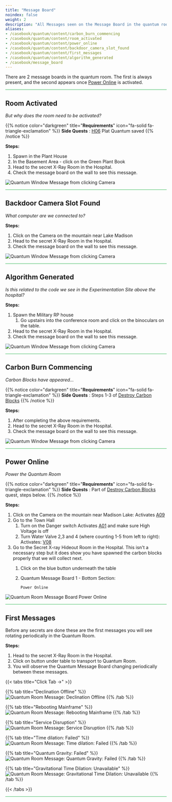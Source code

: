 ```yaml
---
title: "Message Board"
noindex: false
weight: 2
description: "All Messages seen on the Message Board in the quantum room and how to trigger them for Brookhaven RP Secrets and Mysteries"
aliases:
- /casebook/quantum/content/carbon_burn_commencing
- /casebook/quantum/content/room_activated
- /casebook/quantum/content/power_online
- /casebook/quantum/content/backdoor_camera_slot_found
- /casebook/quantum/content/first_messages
- /casebook/quantum/content/algorithm_generated
- /casebook/message_board
--- 
```


There are 2 message boards in the quantum room. The first is always present, and the second appears once [Power Online](#power-online) is activated.

<hr style="background-color: #28b44c" size=8>

## Room Activated
_But why does the room need to be activated?_
 
{{% notice color="darkgreen" title="**Requirements**" icon="fa-solid fa-triangle-exclamation"  %}}
**Side Quests** : [H06](/casebook/light_panel#h06) Plat Quantum saved
{{% /notice %}}


**Steps:**

1. Spawn in the Plant House
1. In the Basement Area - click on the Green Plant Book
1. Head to the secret X-Ray Room in the Hospital.
1. Check the message board on the wall to see this message.

![Quantum Window Message from clicking Camera](/images/bh/room-activated.png)

<hr style="background-color: #28b44c" size=8>

## Backdoor Camera Slot Found
_What computer are we connected to?_

**Steps:**

1. Click on the Camera on the mountain near Lake Madison
1. Head to the secret X-Ray Room in the Hospital. 
1. Check the message board on the wall to see this message.

![Quantum Window Message from clicking Camera](/images/bh/backdoor-camera-slot.jpg)

<hr style="background-color: #28b44c" size=8>

## Algorithm Generated
_Is this related to the code we see in the Experimentation Site above the hospital?_
 

**Steps:**

1. Spawn the Military RP house
	1. Go upstairs into the conference room and click on the binoculars on the table.
1. Head to the secret X-Ray Room in the Hospital. 
1. Check the message board on the wall to see this message.

![Quantum Window Message from clicking Camera](/images/bh/algorithm-generated.jpg)

<hr style="background-color: #28b44c" size=8>

## Carbon Burn Commencing
_Carbon Blocks have appeared..._
 
{{% notice color="darkgreen" title="**Requirements**" icon="fa-solid fa-triangle-exclamation"  %}}
**Side Quests** : Steps 1-3 of [Destroy Carbon Blocks](/lore/quests/destroy_carbon_blocks)
{{% /notice %}}


**Steps:**

1. After completing the above requirements.
1. Head to the secret X-Ray Room in the Hospital. 
1. Check the message board on the wall to see this message.

![Quantum Window Message from clicking Camera](/images/bh/carbon-burn-commencing.jpg)

<hr style="background-color: #28b44c" size=8>

## Power Online
_Power the Quantum Room_
 
{{% notice color="darkgreen" title="**Requirements**" icon="fa-solid fa-triangle-exclamation"  %}}
**Side Quests** : Part of [Destroy Carbon Blocks](../../../lore/quests/destroy_carbon_blocks) quest, steps below.
{{% /notice %}}


**Steps:**

1. Click on the Camera on the mountain near Madison Lake: Activates [A09](../../light_panel#a09)
1. Go to the Town Hall
	1. Turn on the Danger switch Activates [A01](../../light_panel#a01) and make sure High Voltage is off
	2. Turn Water Valve 2,3 and 4 (where counting 1-5 from left to right): Activates: [V08](../../light_panel#v08)
1. Go to the Secret X-ray Hideout Room in the Hospital. This isn't a necessary step but it does show you have spawned the carbon blocks properly that we will collect next.
	1. Click on the blue button underneath the table
	1. Quantum Message Board 1 - Bottom Section: 
			
		`Power Online`
		
![Quantum Room Message Board Power Online](/images/bh/destroy-carbon-blocks-online-2.jpg)

<hr style="background-color: #28b44c" size=8>


## First Messages
Before any secrets are done these are the first messages you will see rotating periodically in the Quantum Room.

**Steps:**

1. Head to the secret X-Ray Room in the Hospital.
1. Click on button under table to transport to Quantum Room.
1. You will observe the Quantum Message Board changing periodically between these messages.

{{< tabs title="Click Tab ->" >}}

{{% tab title="Declination Offline" %}}
![Quantum Room Message: Declination Offline](/images/bh/declination-offline.jpg)
{{% /tab %}}

{{% tab title="Rebooting Mainframe" %}}
![Quantum Room Message: Rebooting Mainframe](/images/bh/rebooting-mainframe.png)
{{% /tab %}}

{{% tab title="Service Disruption" %}}
![Quantum Room Message: Service Disruption](/images/bh/service-disruption.jpg)
{{% /tab %}}

{{% tab title="Time dilation: Failed" %}}
![Quantum Room Message: Time dilation: Failed](/images/bh/time-dilation-failed.jpg)
{{% /tab %}}

{{% tab title="Quantum Gravity: Failed" %}}
![Quantum Room Message: Quantum Gravity: Failed](/images/bh/quantum-gravity-failed.jpg)
{{% /tab %}}

{{% tab title="Gravitational Time Dilation: Unavailable" %}}
![Quantum Room Message: Gravitational Time Dilation: Unavailable](/images/bh/gravitational-time-dilation-ua.jpg)
{{% /tab %}}

{{< /tabs >}}

<hr style="background-color: #28b44c" size=8>
